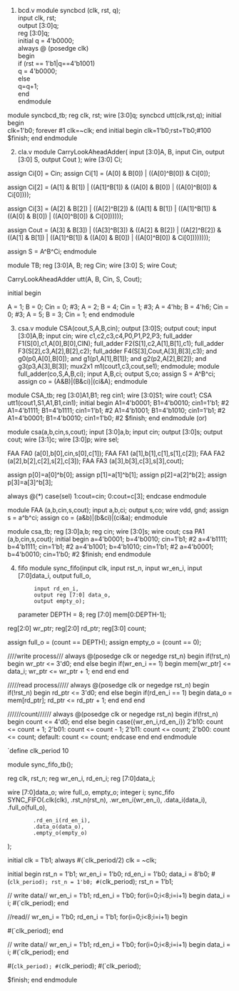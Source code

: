 1. bcd.v
module syncbcd (clk, rst, q);  
input clk, rst;  
output [3:0]q;  
reg [3:0]q;  
initial q = 4'b0000;  
always @ (posedge clk)  
begin  
if (rst == 1'b1|q==4'b1001)  
q = 4'b0000;  
else   
q=q+1;  
end  
endmodule  

module syncbcd_tb;
reg clk, rst;
wire [3:0]q;
syncbcd utt(clk,rst,q);
initial begin  
clk=1'b0;
forever #1 clk=~clk;
end 
initial begin 
clk=1'b0;rst=1'b0;#100
$finish;
end
endmodule


2. cla.v
module CarryLookAheadAdder(
input [3:0]A, B, 
input Cin,
output [3:0] S,
output Cout
);
wire [3:0] Ci; 

assign Ci[0] = Cin;
assign Ci[1] = (A[0] & B[0]) | ((A[0]^B[0]) & Ci[0]);
 
assign Ci[2] = (A[1] & B[1]) | ((A[1]^B[1]) & ((A[0] & B[0]) | ((A[0]^B[0]) & Ci[0])));
 
assign Ci[3] = (A[2] & B[2]) | ((A[2]^B[2]) & ((A[1] & B[1]) | ((A[1]^B[1]) & ((A[0] & B[0]) | ((A[0]^B[0]) & Ci[0])))));

assign Cout  = (A[3] & B[3]) | ((A[3]^B[3]) & ((A[2] & B[2]) | ((A[2]^B[2]) & ((A[1] & B[1]) | ((A[1]^B[1]) & ((A[0] & B[0]) | ((A[0]^B[0]) & Ci[0])))))));

assign S = A^B^Ci;
endmodule

module TB;
reg [3:0]A, B; 
reg Cin;
wire [3:0] S;
wire Cout;

CarryLookAheadAdder utt(A, B, Cin, S, Cout);

initial begin

A = 1; B = 0; Cin = 0; #3;
A = 2; B = 4; Cin = 1; #3;
A = 4'hb; B = 4'h6; Cin = 0; #3;
A = 5; B = 3; Cin = 1;
end
endmodule


3. csa.v
module CSA(cout,S,A,B,cin);
    output [3:0]S;
    output cout;
    input [3:0]A,B;
    input cin;
    wire c1,c2,c3,c4,P0,P1,P2,P3;
    full_adder F1(S[0],c1,A[0],B[0],CIN);
    full_adder F2(S[1],c2,A[1],B[1],c1);
    full_adder F3(S[2],c3,A[2],B[2],c2);
    full_adder F4(S[3],Cout,A[3],B[3],c3);
    and g0(p0,A[0],B[0]);
    and g1(p1,A[1],B[1]);
    and g2(p2,A[2],B[2]);
    and g3(p3,A[3],B[3]);
 mux2x1 m1(cout1,c3,cout,se1);
 endmodule;
module full_adder(co,S,A,B,ci); 
input A,B,ci; 
output S,co; 
assign S = A^B^ci; 
assign co = (A&B)|(B&ci)|(ci&A); 
endmodule


module CSA_tb;
reg [3:0]A1,B1; 
reg cin1; 
wire [3:0]S1; 
wire cout1;
CSA utt1(cout1,S1,A1,B1,cin1); 
initial begin 
A1=4'b0001; B1=4'b0010; cin1=1'b1; #2 
A1=4'b1111; B1=4'b1111; cin1=1'b1; #2 
A1=4'b1001; B1=4'b1010; cin1=1'b1; #2 
A1=4'b0001; B1=4'b0010; cin1=1'b0; #2 
$finish; 
end 
endmodule 
                                                          				(or)

module csa(a,b,cin,s,cout); 
input [3:0]a,b; 
input cin; 
output [3:0]s; 
output cout; 
wire [3:1]c; 
wire [3:0]p;
wire sel;


FAA FA0 (a[0],b[0],cin,s[0],c[1]); 
FAA FA1 (a[1],b[1],c[1],s[1],c[2]); 
FAA FA2 (a[2],b[2],c[2],s[2],c[3]); 
FAA FA3 (a[3],b[3],c[3],s[3],cout); 

assign p[0]=a[0]^b[0];
assign p[1]=a[1]^b[1];
assign p[2]=a[2]^b[2];
assign p[3]=a[3]^b[3];

always @(*)
case(sel)
1:cout=cin;
0:cout=c[3];
endcase 
endmodule 

module FAA (a,b,cin,s,cout); 
input a,b,ci; 
output s,co; 
wire vdd, gnd; 
assign s = a^b^ci; 
assign co = (a&b)|(b&ci)|(ci&a); 
endmodule

module csa_tb;
reg [3:0]a,b; 
reg cin; 
wire [3:0]s; 
wire cout; 
csa PA1 (a,b,cin,s,cout); 
initial begin 
a=4'b0001; b=4'b0010; cin=1'b1; #2 
a=4'b1111; b=4'b1111; cin=1'b1; #2 
a=4'b1001; b=4'b1010; cin=1'b1; #2 
a=4'b0001; b=4'b0010; cin=1'b0; #2 
$finish; 
end 
endmodule 


4. fifo
module sync_fifo(input clk,
            input rst_n,
            input wr_en_i,
            input [7:0]data_i,
            output full_o,
            
            input rd_en_i,
            output reg [7:0] data_o,
            output empty_o);
    
    parameter DEPTH = 8; 
reg [7:0] mem[0:DEPTH-1];

reg[2:0] wr_ptr;
reg[2:0] rd_ptr;
reg[3:0] count;

assign full_o = (count == DEPTH);
assign empty_o = (count == 0);

////write process///
always @(posedge clk or negedge rst_n)
begin
if(!rst_n)
begin
wr_ptr <= 3'd0;
end else begin
if(wr_en_i == 1) begin
mem[wr_ptr] <= data_i;
wr_ptr <= wr_ptr + 1;
end
end
end

/////read process/////
always @(posedge clk or negedge rst_n)
begin
if(!rst_n)
begin
rd_ptr <= 3'd0;
end else begin
if(rd_en_i == 1)
begin
data_o = mem[rd_ptr];
rd_ptr <= rd_ptr + 1;
end
end
end
 

//////count//////
always @(posedge clk or negedge rst_n)
begin
if(!rst_n) begin
count <= 4'd0; 
 end else begin
case({wr_en_i,rd_en_i})
	2'b10: count <= count + 1;
	2'b01: count <= count - 1;
	2'b11: count <= count;
	2'b00: count <= count;
default: count <= count;
endcase
end
end
endmodule


`define clk_period 10

module sync_fifo_tb();

reg clk, rst_n;
reg wr_en_i, rd_en_i;
reg [7:0]data_i;

wire [7:0]data_o;
wire full_o, empty_o;
integer i;
sync_fifo SYNC_FIFO(.clk(clk),
            .rst_n(rst_n),
            .wr_en_i(wr_en_i),
            .data_i(data_i),
            .full_o(full_o),
            
            .rd_en_i(rd_en_i),
            .data_o(data_o),
            .empty_o(empty_o)
);

  initial clk = 1'b1;
always #(`clk_period/2) clk = ~clk;


initial begin
rst_n = 1'b1;
wr_en_i = 1'b0;
rd_en_i = 1'b0;
data_i = 8'b0;
#(`clk_period);
rst_n = 1'b0;
#(`clk_period);
rst_n = 1'b1;

  // write data//
wr_en_i = 1'b1;
rd_en_i = 1'b0;
 for(i=0;i<8;i=i+1)
begin
data_i = i;
#(`clk_period);
end

//read//
wr_en_i = 1'b0;
rd_en_i = 1'b1;
 for(i=0;i<8;i=i+1)
begin

#(`clk_period);
end

 // write data//
wr_en_i = 1'b1;
rd_en_i = 1'b0;
 for(i=0;i<8;i=i+1)
begin
data_i = i;
#(`clk_period);
end

#(`clk_period);
#(`clk_period);
#(`clk_period);

$finish;
end
  endmodule        
           
